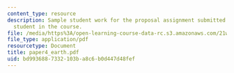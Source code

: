 ```yaml
---
content_type: resource
description: Sample student work for the proposal assignment submitted by an anonymous
  student in the course.
file: /media/https%3A/open-learning-course-data-rc.s3.amazonaws.com/21w-732-2-introduction-to-technical-communication-ethics-in-science-and-technology-fall-2006/bd9936887332103ba8c6b0d447d48fef_paper4_earth.pdf
file_type: application/pdf
resourcetype: Document
title: paper4_earth.pdf
uid: bd993688-7332-103b-a8c6-b0d447d48fef
---
```

